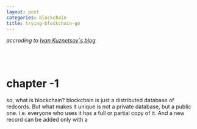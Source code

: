 ```yaml
---
layout: post
categories: blockchain
title: trying-blockchain-go
---
```


_accroding to [Ivan Kuznetsov`s blog][1]_<br/>

<br/><br/>

# chapter -1

>
so, what is blockchain? blockchain is just a distributed database of redcords. But what makes it unique is not a private database, but a public one.
i.e. everyone who uses it has a full or partial copy of it. And a new record can be added only with a 


[1]:https://jeiwan.cc






